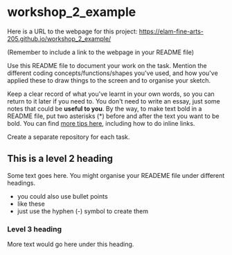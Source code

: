 # workshop_2_example

Here is a URL to the webpage for this project: https://elam-fine-arts-205.github.io/workshop_2_example/

(Remember to include a link to the webpage in your README file)

Use this README file to document your work on the task. Mention the different coding concepts/functions/shapes you've used, and how you've applied these to draw things to the screen and to organise your sketch.

Keep a clear record of what you've learnt in your own words, so you can return to it later if you need to. You don't need to write an essay, just some notes that could be **useful to you**. By the way, to make text bold in a README file, put two asterisks (*) before and after the text you want to be bold. You can find [more tips here](https://docs.github.com/en/get-started/writing-on-github/getting-started-with-writing-and-formatting-on-github/basic-writing-and-formatting-syntax), including how to do inline links.

Create a separate repository for each task.

## This is a level 2 heading

Some text goes here. You might organise your READEME file under different headings.

- you could also use bullet points
- like these
- just use the hyphen (-) symbol to create them

### Level 3 heading

More text would go here under this heading.

